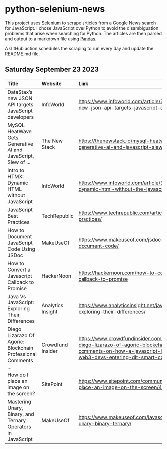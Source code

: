 # python-selenium-news

This project uses [Selenium](https://www.seleniumhq.org/) to scrape articles from a Google News search for JavaScript.
I chose JavaScript over Python to avoid the disambiguation problems that arise when searching for Python.
The articles are then parsed and output to a markdown file using [Pandas](https://pandas.pydata.org/).

A GitHub action schedules the scraping to run every day and update the README.md file.

## Saturday September 23 2023


| Title                                                          | Website           | Link                                                                                                                                                                                             |
|:---------------------------------------------------------------|:------------------|:-------------------------------------------------------------------------------------------------------------------------------------------------------------------------------------------------|
| DataStax’s new JSON API targets JavaScript developers          | InfoWorld         | https://www.infoworld.com/article/3706992/datastaxs-new-json-api-targets-javascript-developers.html                                                                                              |
| MySQL HeatWave Gets Generative AI and JavaScript, Slew of ...  | The New Stack     | https://thenewstack.io/mysql-heatwave-gets-generative-ai-and-javascript-slew-of-new-features/                                                                                                    |
| Intro to HTMX: Dynamic HTML without JavaScript                 | InfoWorld         | https://www.infoworld.com/article/3706951/htmx-dynamic-html-without-the-javascript.html                                                                                                          |
| JavaScript Best Practices                                      | TechRepublic      | https://www.techrepublic.com/article/javascript-best-practices/                                                                                                                                  |
| How to Document JavaScript Code Using JSDoc                    | MakeUseOf         | https://www.makeuseof.com/jsdoc-javascript-document-code/                                                                                                                                        |
| How to Convert a Javascript Callback to Promise                | HackerNoon        | https://hackernoon.com/how-to-convert-a-javascript-callback-to-promise                                                                                                                           |
| Java Vs JavaScript: Exploring Their Differences                | Analytics Insight | https://www.analyticsinsight.net/java-vs-javascript-exploring-their-differences/                                                                                                                 |
| Diego Lizarazo Of Agoric: Blockchain Professional Comments ... | Crowdfund Insider | https://www.crowdfundinsider.com/2023/09/212379-diego-lizarazo-of-agoric-blockchain-professional-comments-on-how-a-javascript-library-supports-web3-devs-entering-dlt-smart-contracts-ecosystem/ |
| How do I place an image on the screen?                         | SitePoint         | https://www.sitepoint.com/community/t/how-do-i-place-an-image-on-the-screen/427160                                                                                                               |
| Mastering Unary, Binary, and Ternary Operators in JavaScript   | MakeUseOf         | https://www.makeuseof.com/javascript-operators-unary-binary-ternary/                                                                                                                             |